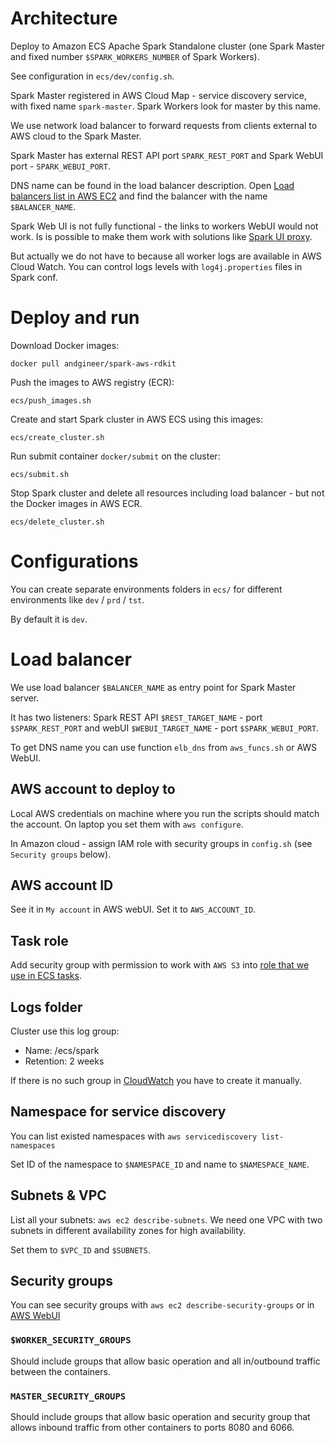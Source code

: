 # Architecture

Deploy to Amazon ECS Apache Spark Standalone cluster 
(one Spark Master and fixed number `$SPARK_WORKERS_NUMBER` of Spark Workers).

See configuration in `ecs/dev/config.sh`.

Spark Master registered in AWS Cloud Map - service discovery service, with fixed name `spark-master`.
Spark Workers look for master by this name.

We use network load balancer to forward requests from clients external to AWS cloud to the Spark Master.

Spark Master has external REST API port `SPARK_REST_PORT` and
Spark WebUI port - `SPARK_WEBUI_PORT`. 

DNS name can be found in the load balancer description.
Open [Load balancers list in AWS EC2](https://console.aws.amazon.com/ec2/v2/home?region=us-east-1#LoadBalancers:sort=loadBalancerName)
and find the balancer with the name `$BALANCER_NAME`.

Spark Web UI is not fully functional - the links to workers WebUI would not work.
Is is possible to make them work with solutions like [Spark UI proxy](https://github.com/aseigneurin/spark-ui-proxy).

But actually we do not have to because all worker logs are available in AWS Cloud Watch.
You can control logs levels with `log4j.properties` files in Spark conf.

# Deploy and run

Download Docker images:

    docker pull andgineer/spark-aws-rdkit

Push the images to AWS registry (ECR):

    ecs/push_images.sh

Create and start Spark cluster in AWS ECS using this images:

    ecs/create_cluster.sh

Run submit container `docker/submit` on the cluster:

    ecs/submit.sh

Stop Spark cluster and delete all resources including load balancer - but not the
Docker images in AWS ECR.

    ecs/delete_cluster.sh

# Configurations

You can create separate environments folders in `ecs/` for different environments like `dev` / `prd` / `tst`.

By default it is `dev`.

# Load balancer

We use load balancer `$BALANCER_NAME` as entry point for Spark Master server.

It has two listeners: Spark REST API `$REST_TARGET_NAME` - port `$SPARK_REST_PORT` and
webUI `$WEBUI_TARGET_NAME` - port `$SPARK_WEBUI_PORT`.

To get DNS name you can use function `elb_dns` from `aws_funcs.sh` or AWS WebUI.

## AWS account to deploy to

Local AWS credentials on machine where you run the scripts should match the account.
On laptop you set them with `aws configure`.

In Amazon cloud - assign IAM role with security groups in `config.sh` (see `Security groups` below).

## AWS account ID

See it in `My account` in AWS webUI.
Set it to `AWS_ACCOUNT_ID`.

## Task role

Add security group with permission to work with `AWS S3` into
[role that we use in ECS tasks](https://console.aws.amazon.com/iam/home#/roles/ecsTaskExecutionRole).

## Logs folder

Cluster use this log group:
- Name: /ecs/spark
- Retention: 2 weeks

If there is no such group in
[CloudWatch](https://us-east-1.console.aws.amazon.com/cloudwatch/home?region=us-east-1#logsV2:log-groups)
you have to create it manually.

## Namespace for service discovery

You can list existed namespaces with `aws servicediscovery list-namespaces`

Set ID of the namespace to `$NAMESPACE_ID` and name to `$NAMESPACE_NAME`.

## Subnets & VPC

List all your subnets: `aws ec2 describe-subnets`.
We need one VPC with two subnets in different availability zones for high availability.

Set them to `$VPC_ID` and `$SUBNETS`.

## Security groups

You can see security groups with `aws ec2 describe-security-groups` or in
[AWS WebUI](https://console.aws.amazon.com/vpc/home?region=us-east-1#securityGroups)

### `$WORKER_SECURITY_GROUPS`

Should include groups that allow basic operation and all in/outbound traffic between the containers.

### `MASTER_SECURITY_GROUPS`

Should include groups that allow basic operation and security group that allows inbound traffic from other containers
to ports 8080 and 6066.
